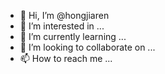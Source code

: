 - 👋 Hi, I’m @hongjiaren
- 👀 I’m interested in ...
- 🌱 I’m currently learning ...
- 💞️ I’m looking to collaborate on ...
- 📫 How to reach me ...

<!---
hongjiaren/hongjiaren is a ✨ special ✨ repository because its `README.md` (this file) appears on your GitHub profile.
You can click the Preview link to take a look at your changes.
--->
